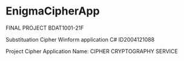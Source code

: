 # EnigmaCipherApp

FINAL PROJECT 
BDAT1001-21F

Substituation Cipher Winform application 
C#
ID2004121088

Project Cipher
Application Name: CIPHER CRYPTOGRAPHY SERVICE

